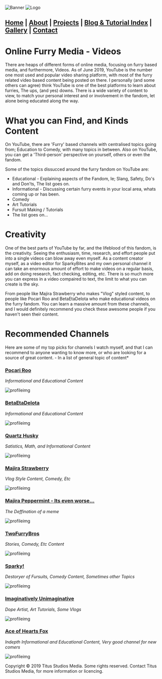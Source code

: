 ![Banner](/assets/images/IMG_0286_2.png)
![Logo](/assets/images/IMG_0286_3.png)

## [Home](https://titusstudiosmediagroup.github.io/)      |      [About](https://titusstudiosmediagroup.github.io/content/pages/about)     |    [Projects](https://titusstudiosmediagroup.github.io/content/pages/projects)      |      [Blog & Tutorial Index](https://titusstudiosmediagroup.github.io/blogindex)      |      [Gallery](https://titusstudiosmediagroup.github.io/content/pages/gallery)      |      [Contact](https://titusstudiosmediagroup.github.io/content/pages/contact)


# Online Furry Media - Videos

There are heaps of different forms of online media, focusing on furry based media, and furthermore, Videos. 
As of June 2019, YouTube is the number one most used and popular video sharing platform, with most of the furry related video based content being posted on there. I personally (and some others can agree) think YouTube is one of the best platforms to learn about furries, The ups, (and yes) downs. There is a wide variety of content to view, to match your personal interest and or involvement in the fandom, let alone being educated along the way. 


# What you can Find, and Kinds Content

On YouTube, there are 'Furry' based channels with centralised topics going from; Education to Comedy, with many topics in between.
Also on YouTube, you can get a 'Third-person' perspective on yourself, others or even the fandom.

Some of the topics dissucced around the furry fandom on YouTube are:
 * Educational - Explaining aspects of the Fandom, Ie; Slang, Safety, Do's and Don'ts, The list goes on.
 * Informational - Discussing certain furry events in your local area, whats coming up or has been.
 * Comedy
 * Art Tutorials
 * Fursuit Making / Tutorials
 * The list goes on...


# Creativity

One of the best parts of YouTube by far, and the lifeblood of this fandom, is the creativity. Seeing the enthusiasm, time, research, and effort people put into a single videos can blow away even myself. As a content creator myself, as a video editor for SparkyBites and my own personal channel it can take an enormous amount of effort to make videos on a regular basis, add on doing research, fact checking, editing, etc. There is so much more you can express in a video compaired to text, the limit to what you can create is the sky.

From people like Majira Strawberry who makes "Vlog" styled content, to people like Pocari Roo and BetaEtaDelota who make educational videos on the furry fandom. You can learn a massive amount from these channels, and I would definitely recommend you check these awesome people if you haven't seen their content.

# Recommended Channels

Here are some of my top picks for channels I watch myself, and that I can recommend to anyone wanting to know more, or who are looking for a source of great content. - In a list of general topic of content*

### [Pocari Roo](https://www.youtube.com/channel/UCpic65F1ZwfHCtuCwkbqtdA/)
_Informational and Educational Content_

![profileimg](https://yt3.ggpht.com/a/AGF-l78gviTU5PsQbI5YfxR43dpt4a82bK1cUdK4xw=s288-mo-c-c0xffffffff-rj-k-no)



### [BetaEtaDelota](https://www.youtube.com/channel/UCYud9gPgbjQV7z_nhaojGcg)
_Informational and Educational Content_

![profileimg](https://yt3.ggpht.com/a/AGF-l7-efGUs1cR8FFnMYuelBfB99YuXtBLicBL4ug=s288-mo-c-c0xffffffff-rj-k-no)



### [Quartz Husky](https://www.youtube.com/channel/UCmad2GY1CmBMCP0JxkOgEXA)
_Satistics, Math, and Informational Content_

![profileimg](https://yt3.ggpht.com/a/AGF-l79kvMP3Fyg2M7zSBPbbxM0-xFibyLMqnzLvgg=s288-mo-c-c0xffffffff-rj-k-no)



### [Majira Strawberry](https://www.youtube.com/user/kyleispurrfect)
_Vlog Style Content, Comedy, Etc_

![profileimg](https://yt3.ggpht.com/a/AGF-l7_E6xnL8qBXnneORKp12cK67oaFkfpaker1_A=s288-mo-c-c0xffffffff-rj-k-no)



### [Majira Peppermint - Its even worse...](https://www.youtube.com/channel/UCGZ2H9AZnSiHRN5sVUU7CbA)
_The Deffination of a meme_

![profileimg](https://yt3.ggpht.com/a/AGF-l7915xmwDfoS5l1vp-uLIcTWtwoRZI1waF2RIA=s288-mo-c-c0xffffffff-rj-k-no)



### [TwoFurryBros](https://www.youtube.com/channel/UCiWmp9z9mc1IFj5dnqGpOMA)
_Stories, Comedy, Etc Content_

![profileimg](https://yt3.ggpht.com/a/AGF-l78nBcgPHRSA_JDMY0kpUx0VMxCZsZozdnvK-w=s288-mo-c-c0xffffffff-rj-k-no)



### [Sparky!](https://www.youtube.com/channel/UCuoeboTy1Sdr-IBDPPygsJQ)
_Destoryer of Fursuits, Comedy Content, Sometimes other Topics_

![profileimg](https://yt3.ggpht.com/a/AGF-l7_kC0bkn36wpPM7t_8qq5j_rTYAZ9J8lhgTPw=s288-mo-c-c0xffffffff-rj-k-no)



### [Imaginatively Unimaginative](https://www.youtube.com/channel/UCvDMaD61IGdsBAlkG2TsaDw)
_Dope Artist, Art Tutorials, Some Vlogs_

![profileimg](https://yt3.ggpht.com/a/AGF-l7_diCSlYHrtOIS43VyB_2MsuObEyZBHDRCEiQ=s288-mo-c-c0xffffffff-rj-k-no)



### [Ace of Hearts Fox](https://www.youtube.com/channel/UCdrogTpVkwZdhRXtqSxv5lQ)
_Indepth Informational and Educational Content, Very good channel for new comers_

![profileimg](https://yt3.ggpht.com/a/AGF-l79mmFDbNzFY2gAq0hNlA2pXu_wctoie2CdxFQ=s288-mo-c-c0xffffffff-rj-k-no)





Copyright © 2019 Titus Studios Media. Some rights reserved. Contact Titus Studios Media, for more information or licencing.
